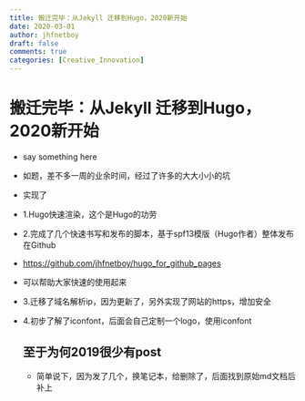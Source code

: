 ```yaml
---
title: 搬迁完毕：从Jekyll 迁移到Hugo，2020新开始
date: 2020-03-01
author: jhfnetboy
draft: false
comments: true
categories: [Creative_Innovation]
---
```

# 搬迁完毕：从Jekyll 迁移到Hugo，2020新开始
+ say something here

+ 如题，差不多一周的业余时间，经过了许多的大大小小的坑

+ 实现了

+ 1.Hugo快速渲染，这个是Hugo的功劳

+ 2.完成了几个快速书写和发布的脚本，基于spf13模版（Hugo作者）整体发布在Github

+ https://github.com/jhfnetboy/hugo_for_github_pages

+ 可以帮助大家快速的使用起来

+ 3.迁移了域名解析ip，因为更新了，另外实现了网站的https，增加安全

+ 4.初步了解了iconfont，后面会自己定制一个logo，使用iconfont

  ## 至于为何2019很少有post

  + 简单说下，因为发了几个，换笔记本，给删除了，后面找到原始md文档后补上

  
